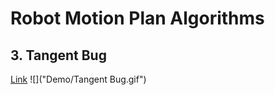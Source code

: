 # Robot Motion Plan Algorithms

## 3. Tangent Bug
[Link](https://drive.google.com/open?id=1znIzCTpG0YX_5c3Mc8u2a39OiISWPK-c)
![]("Demo/Tangent Bug.gif")
